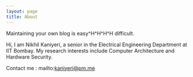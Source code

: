 ```yaml
---
layout: page
title: About
---
```


<p class="important"> 
Maintaining your own blog is easy^H^H^H^H difficult. </p>

Hi, I am Nikhil Kaniyeri, a senior in the Electrical Engineering Department at IIT Bombay. My research interests include Computer Architecture and Hardware Security.

Contact me : mailto:kaniyeri@pm.me



